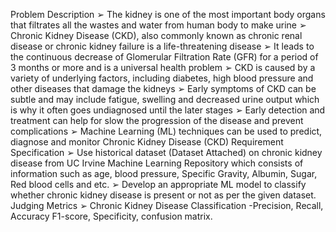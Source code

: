 Problem Description
➢ The kidney is one of the most important body organs that filtrates all the wastes and
water from human body to make urine
➢ Chronic Kidney Disease (CKD), also commonly known as chronic renal disease or
chronic kidney failure is a life-threatening disease
➢ It leads to the continuous decrease of Glomerular Filtration Rate (GFR) for a period of 3
months or more and is a universal health problem
➢ CKD is caused by a variety of underlying factors, including diabetes, high blood pressure
and other diseases that damage the kidneys
➢ Early symptoms of CKD can be subtle and may include fatigue, swelling and decreased
urine output which is why it often goes undiagnosed until the later stages
➢ Early detection and treatment can help for slow the progression of the disease and prevent
complications
➢ Machine Learning (ML) techniques can be used to predict, diagnose and monitor
Chronic Kidney Disease (CKD)
Requirement Specification
➢ Use historical dataset (Dataset Attached) on chronic kidney disease from UC Irvine
Machine Learning Repository which consists of information such as age, blood
pressure, Specific Gravity, Albumin, Sugar, Red blood cells and etc.
➢ Develop an appropriate ML model to classify whether chronic kidney disease is present or
not as per the given dataset.
Judging Metrics
➢ Chronic Kidney Disease Classification -Precision, Recall, Accuracy F1-score, Specificity,
confusion matrix.
